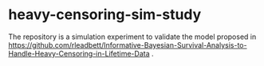 # heavy-censoring-sim-study
The repository is a simulation experiment to validate the model proposed in https://github.com/rleadbett/Informative-Bayesian-Survival-Analysis-to-Handle-Heavy-Censoring-in-Lifetime-Data .
